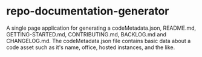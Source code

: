 # repo-documentation-generator
A single page application for generating a codeMetadata.json, README.md, GETTING-STARTED.md, CONTRIBUTING.md, BACKLOG.md and CHANGELOG.md. The codeMetadata.json file contains basic data about a code asset such as it's name, office, hosted instances, and the like.
